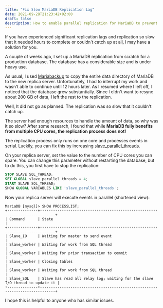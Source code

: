 ```yaml
---
title: "Fix Slow MariaDB Replication Lag"
date: 2021-09-28T21:23:42+02:00
draft: false
description: How to enable parallel replication for MariaDB to prevent replication lag.
---
```


If you have experienced significant replication lags and replication so slow that it needed hours to complete or couldn't catch up at all, I may have a solution for you.

A couple of weeks ago, I set up a MariaDB replication from scratch for a production database. The database has a considerable size and is under heavy use.

As usual, I used [Mariabackup](https://mariadb.com/kb/en/mariabackup/) to copy the entire data directory of MariaDB to the new replica server. Unfortunately, I had to interrupt my work and wasn't able to continue until 12 hours later. As I resumed where I left off, I noticed that the database grew substantially. Since I didn't want to resync about 200 GB of data, I left the rest to the replication.

Well, It did not go as planned. The replication was so slow that it couldn't catch up.

The server had enough resources to handle the amount of data, so why was it so slow? After some research, I found that while **MariaDB fully benefits from multiple CPU cores, the replication process does not!**

The replication process only runs on one core and processes events in serial. Luckily, you can fix this by increasing [slave_parallel_threads](https://mariadb.com/kb/en/replication-and-binary-log-system-variables/#slave_parallel_threads).

On your replica server, set the value to the number of CPU cores you can spare. You can change this parameter without restarting the database, but to do this, you first have to stop the replication:

```sql
STOP SLAVE SQL_THREAD;
SET GLOBAL slave_parallel_threads = 4;
START SLAVE SQL_THREAD;
SHOW GLOBAL VARIABLES LIKE 'slave_parallel_threads';
```

Now your replica server will execute events in parallel (shortened view):

```plain
MariaDB [mysql]> SHOW PROCESSLIST;
+--------------+-----------------------------------------------------------------------------+
| Command      | State                                                                       |
+--------------+-----------------------------------------------------------------------------+
| Slave_IO     | Waiting for master to send event                                            |
| Slave_worker | Waiting for work from SQL thread                                            |
| Slave_worker | Waiting for prior transaction to commit                                     |
| Slave_worker | Closing tables                                                              |
| Slave_worker | Waiting for work from SQL thread                                            |
| Slave_SQL    | Slave has read all relay log; waiting for the slave I/O thread to update it |
+--------------+-----------------------------------------------------------------------------+
```

I hope this is helpful to anyone who has similar issues.
